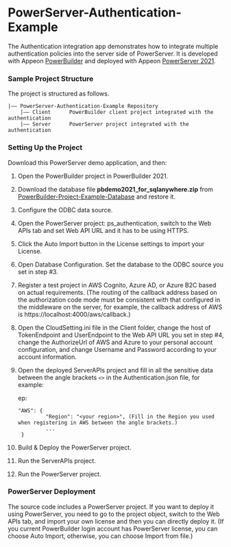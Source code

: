 # PowerServer-Authentication-Example

The Authentication integration app demonstrates how to integrate multiple authentication policies into the server side of PowerServer. It is developed with Appeon [PowerBuilder](https://www.appeon.com/products/powerbuilder) and deployed with Appeon [PowerServer 2021](https://www.appeon.com/products/powerserver). 

### Sample Project Structure

The project is structured as follows.

```
|—— PowerServer-Authentication-Example Repository 
	|—— Client 		PowerBuilder client project integrated with the authentication
	|—— Server		PowerServer project integrated with the authentication
```

### Setting Up the Project

Download this PowerServer demo application, and then:

1. Open the PowerBuilder project in PowerBuilder 2021.

2. Download the database file <b>pbdemo2021_for_sqlanywhere.zip</b> from [PowerBuilder-Project-Example-Database](https://github.com/Appeon/PowerBuilder-Project-Example-Database) and restore it. 

3. Configure the ODBC data source.

4. Open the PowerServer project: ps_authentication, switch to the Web APIs tab and set Web API URL and it has to be using HTTPS.

5. Click the Auto Import button in the License settings to import your License.

6. Open Database Configuration. Set the database to the ODBC source you set in step #3.

7. Register a test project in AWS Cognito, Azure AD, or Azure B2C based on actual requirements. (The routing of the callback address based on the authorization code mode must be consistent with that configured in the middleware on the server, for example, the callback address of AWS is https://localhost:4000/aws/callback.)

8. Open the CloudSetting.ini file in the Client folder, change the host of TokenEndpoint and UserEndpoint to the Web API URL you set in step #4, change the AuthorizeUrl of AWS and Azure to your personal account configuration, and change Username and Password according to your account information.

9. Open the deployed ServerAPIs project and fill in all the sensitive data between the angle brackets `<>` in the Authentication.json file, for example:

   ep:

   ```
   "AWS": {
   	       	"Region": "<your region>", (Fill in the Region you used when registering in AWS between the angle brackets.)
   			...
   	}
   ```

10. Build & Deploy the PowerServer project.

11. Run the ServerAPIs project.

12. Run the PowerServer project.

### PowerServer Deployment

The source code includes a PowerServer project. If you want to deploy it using PowerServer, you need to go to the project object, switch to the Web APIs tab, and import your own license and then you can directly deploy it. (If you current PowerBuilder login account has PowerServer license, you can choose Auto Import, otherwise, you can choose Import from file.)
